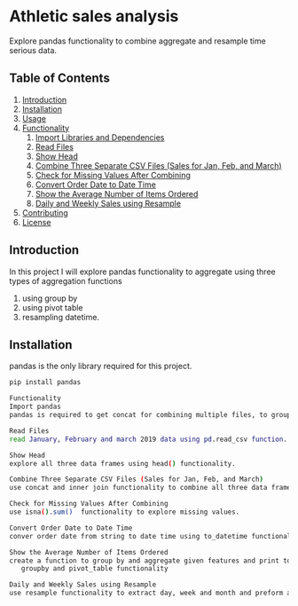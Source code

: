 # Athletic sales analysis

Explore pandas functionality to combine aggregate and resample time serious data.

## Table of Contents

1. [Introduction](#introduction)
2. [Installation](#installation)
3. [Usage](#usage)
4. [Functionality](#functionality)
   1. [Import Libraries and Dependencies](#import-libraries-and-dependencies)
   2. [Read Files](#read-files)
   3. [Show Head](#show-head)
   4. [Combine Three Separate CSV Files (Sales for Jan, Feb, and March)](#combine-three-separate-csv-files-sales-for-jan-feb-and-march)
   5. [Check for Missing Values After Combining](#check-for-missing-values-after-combining)
   6. [Convert Order Date to Date Time](#convert-order-date-to-date-time)
   7. [Show the Average Number of Items Ordered](#show-the-average-number-of-items-ordered)
   8. [Daily and Weekly Sales using Resample](#daily-and-weekly-sales-using-resample)
5. [Contributing](#contributing)
6. [License](#license)

## Introduction

In this project I will explore pandas functionality to aggregate using three types of aggregation functions
1. using group by 
2. using pivot table
3. resampling datetime.

## Installation

pandas is the only library required for this project.

```bash
pip install pandas

Functionality
Import pandas
pandas is required to get concat for combining multiple files, to groupby and and aggrigate

Read Files
read January, February and march 2019 data using pd.read_csv function.

Show Head
explore all three data frames using head() functionality.

Combine Three Separate CSV Files (Sales for Jan, Feb, and March)
use concat and inner join functionality to combine all three data frames

Check for Missing Values After Combining
use isna().sum()  functionality to explore missing values.

Convert Order Date to Date Time
conver order date from string to date time using to_datetime functionality.

Show the Average Number of Items Ordered
create a function to group by and aggregate given features and print top n using. 
   groupby and pivot_table functionality

Daily and Weekly Sales using Resample
use resample functionality to extract day, week and month and preform aggregation function such us sum and display.


